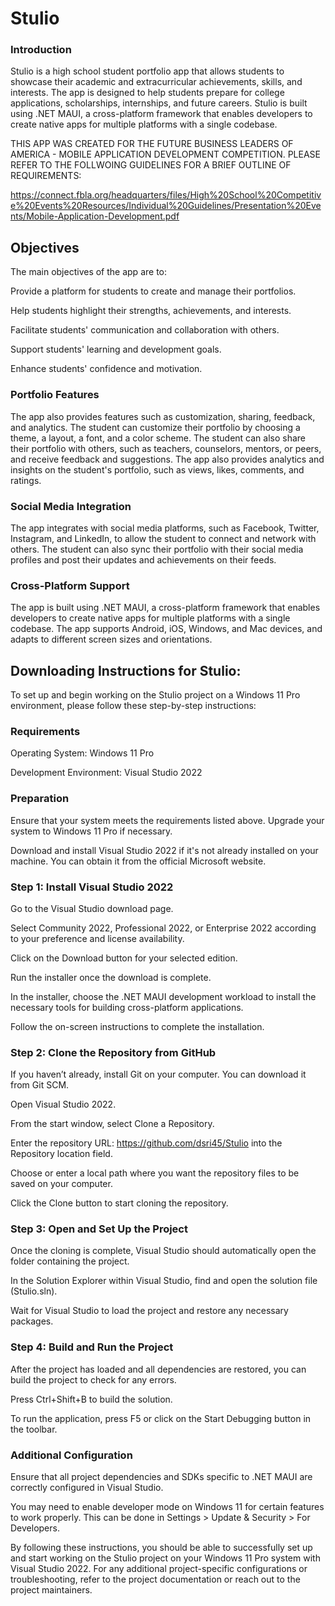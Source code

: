 # Stulio
### Introduction

Stulio is a high school student portfolio app that allows students to showcase their academic and extracurricular achievements, skills, and interests. The app is designed to help students prepare for college applications, scholarships, internships, and future careers. Stulio is built using .NET MAUI, a cross-platform framework that enables developers to create native apps for multiple platforms with a single codebase. 

THIS APP WAS CREATED FOR THE FUTURE BUSINESS LEADERS OF AMERICA - MOBILE APPLICATION DEVELOPMENT COMPETITION. PLEASE REFER TO THE FOLLWOING GUIDELINES FOR A BRIEF OUTLINE OF REQUIREMENTS: 

https://connect.fbla.org/headquarters/files/High%20School%20Competitive%20Events%20Resources/Individual%20Guidelines/Presentation%20Events/Mobile-Application-Development.pdf 

 ## Objectives 

The main objectives of the app are to: 

Provide a platform for students to create and manage their portfolios. 

Help students highlight their strengths, achievements, and interests. 

Facilitate students' communication and collaboration with others. 

Support students' learning and development goals. 

Enhance students' confidence and motivation. 

###  Portfolio Features 

The app also provides features such as customization, sharing, feedback, and analytics. The student can customize their portfolio by choosing a theme, a layout, a font, and a color scheme. The student can also share their portfolio with others, such as teachers, counselors, mentors, or peers, and receive feedback and suggestions. The app also provides analytics and insights on the student's portfolio, such as views, likes, comments, and ratings. 

### Social Media Integration 

The app integrates with social media platforms, such as Facebook, Twitter, Instagram, and LinkedIn, to allow the student to connect and network with others. The student can also sync their portfolio with their social media profiles and post their updates and achievements on their feeds. 

### Cross-Platform Support 

The app is built using .NET MAUI, a cross-platform framework that enables developers to create native apps for multiple platforms with a single codebase. The app supports Android, iOS, Windows, and Mac devices, and adapts to different screen sizes and orientations. 

 

## Downloading Instructions for Stulio: 

To set up and begin working on the Stulio project on a Windows 11 Pro environment, please follow these step-by-step instructions: 

### Requirements 

Operating System: Windows 11 Pro 

Development Environment: Visual Studio 2022 

### Preparation 

Ensure that your system meets the requirements listed above. Upgrade your system to Windows 11 Pro if necessary. 

Download and install Visual Studio 2022 if it's not already installed on your machine. You can obtain it from the official Microsoft website. 

### Step 1: Install Visual Studio 2022 

 

Go to the Visual Studio download page. 

Select Community 2022, Professional 2022, or Enterprise 2022 according to your preference and license availability. 

Click on the Download button for your selected edition. 

Run the installer once the download is complete. 

In the installer, choose the .NET MAUI development workload to install the necessary tools for building cross-platform applications. 

Follow the on-screen instructions to complete the installation. 

### Step 2: Clone the Repository from GitHub 

If you haven’t already, install Git on your computer. You can download it from Git SCM. 

Open Visual Studio 2022. 

From the start window, select Clone a Repository. 

Enter the repository URL: https://github.com/dsri45/Stulio into the Repository location field. 

Choose or enter a local path where you want the repository files to be saved on your computer. 

Click the Clone button to start cloning the repository. 

### Step 3: Open and Set Up the Project 

Once the cloning is complete, Visual Studio should automatically open the folder containing the project. 

In the Solution Explorer within Visual Studio, find and open the solution file (Stulio.sln). 

Wait for Visual Studio to load the project and restore any necessary packages. 

### Step 4: Build and Run the Project 

After the project has loaded and all dependencies are restored, you can build the project to check for any errors. 

Press Ctrl+Shift+B to build the solution. 

To run the application, press F5 or click on the Start Debugging button in the toolbar. 

### Additional Configuration 

Ensure that all project dependencies and SDKs specific to .NET MAUI are correctly configured in Visual Studio. 

You may need to enable developer mode on Windows 11 for certain features to work properly. This can be done in Settings > Update & Security > For Developers. 

By following these instructions, you should be able to successfully set up and start working on the Stulio project on your Windows 11 Pro system with Visual Studio 2022. For any additional project-specific configurations or troubleshooting, refer to the project documentation or reach out to the project maintainers. 
